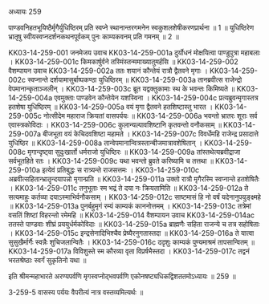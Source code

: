 अध्यायः 259

पाण्डवनिहतभूयिष्ठैर्मृगैर्युधिष्ठिरम् प्रति स्वप्ने स्थानान्तरगमनेन स्वकुशलशेषीकरणप्रार्थना ॥ 1 ॥ युधिष्ठिरेण भ्रातृषु स्वीयस्वप्नदर्शनकथनपूर्वकम् पुनः काम्यकवनम् प्रति गमनम् ॥ 2 ॥

KK03-14-259-001	जनमेजय उवाच 
KK03-14-259-001a	दुर्योधनं मोक्षयित्वा पाण्डुपुत्रा महाबलाः ।
KK03-14-259-001c	किमकार्षुर्वने तस्मिंस्तन्ममाख्यातुमर्हसि ॥
KK03-14-259-002	वैशम्पायन उवाच 
KK03-14-259-002a	ततः शयानं कौन्तेयं रात्रौ द्वैतवने मृगाः ।
KK03-14-259-002c	स्वप्नान्ते दर्शयामासुर्बाष्पकण्ठा युधिष्ठिरम् ॥
KK03-14-259-003a	तानब्रवीत्स राजेन्द्रो वेपमानान्कृताञ्जलीन् ।
KK03-14-259-003c	ब्रूत यद्वक्तुकामाः स्थ के भवन्तः किमिष्यते ॥
KK03-14-259-004a	एवमुक्ताः पाण्डवेन कौन्तेयेन यशस्विना ।
KK03-14-259-004c	प्रत्यब्रुवन्मृगास्तत्र हतशेषा युधिष्ठिरम् ॥
KK03-14-259-005a	वयं मृगा द्वैतवने हतशिष्टास्तु भारत ।
KK03-14-259-005c	नोत्सीदेम महाराज क्रियतां वासपर्ययः ॥
KK03-14-259-006a	भवन्तो भ्रातरः शूराः सर्व एवास्त्रकोविदाः ।
KK03-14-259-006c	कुलान्यल्पावशिष्टानि कृतवन्तो वनौकसाम् ॥
KK03-14-259-007a	बीजभूता वयं केचिदवशिष्टा महामते ।
KK03-14-259-007c	विवर्धेमहि राजेन्द्र प्रसादात्ते युधिष्ठिर ॥
KK03-14-259-008a	तान्वेपमानान्वित्रस्तान्बीजमात्रावशेषितान् ।
KK03-14-259-008c	मृगान्दृष्ट्वा सुदुःखार्तो धर्मराजो युधिष्ठिरः ॥
KK03-14-259-009a	तांस्तथेत्यब्रवीद्राजा सर्वभूतहिते रतः ।
KK03-14-259-009c	यथा भवन्तो ब्रुवते करिष्यामि च तत्तथा ॥
KK03-14-259-010a	इत्येवं प्रतिबुद्धः स रात्र्यन्ते राजसत्तमः ।
KK03-14-259-010c	अब्रवीत्सहितान्भ्रातॄन्दयापन्नो मृगान्प्रति ॥
KK03-14-259-011a	उक्तो रात्रौ मृगैरस्मि स्वप्नान्ते हतशेषितैः ।
KK03-14-259-011c	तनुभूताः स्म भद्रं ते दया नः क्रियतामिति ॥
KK03-14-259-012a	ते सत्यमाहुः कर्तव्या दयाऽस्माभिर्वनौकसाम् ।
KK03-14-259-012c	साष्टमासं हि नो वर्षं यदेनानुपयुङ्क्ष्महे ॥
KK03-14-259-013a	पुनर्बहुमृगं रम्यं काम्यकं काननोत्तमम् ।
KK03-14-259-013c	तत्रेमां वसतिं शिष्टां विहरन्तो रमेमहि ॥
KK03-14-259-014	वैशम्पायन उवाच 
KK03-14-259-014ac	ततस्ते पाण्डवाः शीघ्रं प्रययुर्धर्मकोविदाः ॥
KK03-14-259-015a	ब्राह्मणैः सहिता राजन्ये च तत्र सहोषिताः ।
KK03-14-259-015c	इन्द्रसेनादिभिश्चैव प्रेष्यैरनुगतास्तदा ॥
KK03-14-259-016a	ते यात्वा सुसुखैर्मार्गैः स्वन्नैः शुचिजलान्वितैः ।
KK03-14-259-016c	ददृशुः काम्यकं पुण्यमाश्रमं तापसान्वितम् ॥
KK03-14-259-017a	विविशुस्ते स्म कौरव्या वृता विप्रर्षभैस्तदा ।
KK03-14-259-017c	तद्वनं भरतश्रेष्ठाः स्वर्गं सुकृतिनो यथा ॥

इति श्रीमन्महाभारते अरण्यपर्वणि मृगस्वप्नोद्भवपर्वणि एकोनषष्ट्यधिकद्विशततमोऽध्यायः ॥ 259 ॥

3-259-5 वासस्य पर्ययः वैपरीत्यं नात्र वस्तव्यमित्यर्थः ॥
